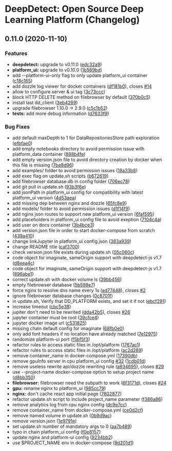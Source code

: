 # DeepDetect: Open Source Deep Learning Platform (Changelog)

## 0.11.0 (2020-11-10)


### Features

* **deepdetect:** upgrade to v0.11.0 ([edc32a9](https://github.com/jolibrain/dd_platform_docker/commit/edc32a90b8c1aa489965f93961046e08eb03d6cb))
* **platform_ui:** upgrade to v0.10.0 ([1b569bd](https://github.com/jolibrain/dd_platform_docker/commit/1b569bdb1fe45dbf40d761945471157553563cf9))
* add --platform-ui-only flag to only update platform_ui container ([c18c165](https://github.com/jolibrain/dd_platform_docker/commit/c18c1653c5ee2756f93d5b2fae8789c6a6e3c58e))
* add dozzle log viewer for docker containers ([df181b0](https://github.com/jolibrain/dd_platform_docker/commit/df181b0678340e2f6c2499eb5258c1bb32286cb9)), closes [#14](https://github.com/jolibrain/dd_platform_docker/issues/14)
* allow to configure server & ui tag ([3c73ccc](https://github.com/jolibrain/dd_platform_docker/commit/3c73ccc3c1f8c77e716230aac4a40b4340a6e2ee))
* block HTTP DELETE method on filebrowser by default ([370b0c5](https://github.com/jolibrain/dd_platform_docker/commit/370b0c5079fa82f24a1b6837afe06c95e308dd3d))
* install last dd_client ([3eb4269](https://github.com/jolibrain/dd_platform_docker/commit/3eb4269f92015f6e832b154487fe078dbfd5abf3))
* upgrade filebrowser 1.10.0 -> 2.9.0 ([c5c1b52](https://github.com/jolibrain/dd_platform_docker/commit/c5c1b5245d70b2ee16845469c0a4cc44dd4aba79))
* **tests:** add more debug information ([d7633f9](https://github.com/jolibrain/dd_platform_docker/commit/d7633f9c9fe1c4f6c44699020d87410dd062b56e))


### Bug Fixes

* add default maxDepth to 1 for DataRepositoriesStore path exploration ([efbfae0](https://github.com/jolibrain/dd_platform_docker/commit/efbfae0e4191abc068db0772dcb840abe0d7c52c))
* add empty notebooks directory to avoid permission issue with platform_data container ([888b4fe](https://github.com/jolibrain/dd_platform_docker/commit/888b4fe74e3eedc56611da6aedb5dfcf5b29977c))
* add empty version.json file to avoid directory creation by docker when this file is missing ([7be8d96](https://github.com/jolibrain/dd_platform_docker/commit/7be8d96ad68862626999ebc4881a0c05aae86d71))
* add examples/ folder to avoid permission issues ([18a33b8](https://github.com/jolibrain/dd_platform_docker/commit/18a33b8071161a009efeb123794e0be681b46b57))
* add exec flag on update.sh scripts ([b672619](https://github.com/jolibrain/dd_platform_docker/commit/b6726193dc33b278906cb3c1a3219d59c23933fa))
* add filebrowser database.db in config folder ([706ec78](https://github.com/jolibrain/dd_platform_docker/commit/706ec7876e33c1d1ff93a519ec956a0ca8f8a79d))
* add git pull in update.sh ([93b3f6e](https://github.com/jolibrain/dd_platform_docker/commit/93b3f6e9401d5b8197cf54a89e524f9287fdb365))
* add jsonPath in platform_ui config for compatibility with latest platform_ui version ([4d53aea](https://github.com/jolibrain/dd_platform_docker/commit/4d53aead1551b4ff369fa08f3dabaca05f7136ca))
* add missing dep between nginx and dozzle ([65fc8e9](https://github.com/jolibrain/dd_platform_docker/commit/65fc8e97982e8fa05d49c10fc45218a5b5cfb0dd))
* add models/ folder to avoid permission issues ([d1f14f9](https://github.com/jolibrain/dd_platform_docker/commit/d1f14f9119d7fcedf655bde410efef47b18ae955))
* add nginx json routes to support new platform_ui version ([6faf595](https://github.com/jolibrain/dd_platform_docker/commit/6faf595422b5a5229a74bf85cc7c67450763c8b1))
* add placeholders in platform_ui config file to avoid exeption ([7104c4a](https://github.com/jolibrain/dd_platform_docker/commit/7104c4a25372906208e9d52123069f9a00105b6c))
* add user on docs container ([3b4bce3](https://github.com/jolibrain/dd_platform_docker/commit/3b4bce394a1e3e3d1b69847651fca96634be271e))
* add version.json file in order to start docker-compose from scratch ([439a410](https://github.com/jolibrain/dd_platform_docker/commit/439a4105ce83f4c283e2e391b32f658fe15bdd83))
* change linkJupyter in platform_ui config.json ([383a939](https://github.com/jolibrain/dd_platform_docker/commit/383a93981c2cfb286abf62bcf0c1dd130c170749))
* change README title ([caf3700](https://github.com/jolibrain/dd_platform_docker/commit/caf3700e7611e817d6fe185ac04d0422544e3d33))
* check version.json file exists during update.sh ([05c060c](https://github.com/jolibrain/dd_platform_docker/commit/05c060ccc5a3f3f265809d76425d1e990b370d71))
* code object for imaginate, sameOrigin support with deepdetect-js v1.7 ([d8eea4c](https://github.com/jolibrain/dd_platform_docker/commit/d8eea4cfc98613313273b6595fbf20b44442efa6))
* code object for imaginate, sameOrigin support with deepdetect-js v1.7 ([896abe1](https://github.com/jolibrain/dd_platform_docker/commit/896abe16acdfca1f16ad909e649b2ae7d566a7d3))
* correct update.sh with docker volume ls ([39bb456](https://github.com/jolibrain/dd_platform_docker/commit/39bb456f0c7283f4111127f62fc408e1a801d3bb))
* empty filebrowser database ([5b598e7](https://github.com/jolibrain/dd_platform_docker/commit/5b598e70066d6a9d6796e1c7ce1d99823c7d2810))
* force nginx to resolve dns name every 1s ([ad77448](https://github.com/jolibrain/dd_platform_docker/commit/ad77448170a330bca90782c9ffcc941ec4a13395)), closes [#2](https://github.com/jolibrain/dd_platform_docker/issues/2)
* ignore filebrowser database changes ([0c8701f](https://github.com/jolibrain/dd_platform_docker/commit/0c8701f594e97c0d3893e8f840b77e74c9c34c13))
* in update.sh, Verify that DD_PLATFORM exists, and set it if not ([ebcf291](https://github.com/jolibrain/dd_platform_docker/commit/ebcf2919448d5ac9fda6af76fd689db5ec022ebf))
* increase timeout ([cbc5e38](https://github.com/jolibrain/dd_platform_docker/commit/cbc5e383ca1ac916a44df5150803f70ec6aecfc9))
* jupiter don't need to be rewrited ([dda42b5](https://github.com/jolibrain/dd_platform_docker/commit/dda42b50809d2e9a51dfa05d3c222b28e5fd73dd)), closes [#26](https://github.com/jolibrain/dd_platform_docker/issues/26)
* jupyter container must be root ([39cfce4](https://github.com/jolibrain/dd_platform_docker/commit/39cfce4ab326ce47ebdb287206e379ea40f6bc9a))
* jupyter docker image url ([c531825](https://github.com/jolibrain/dd_platform_docker/commit/c5318252ec035507893152fe627ab61540e1c724))
* missing chain default config for imaginate ([68fb0e0](https://github.com/jolibrain/dd_platform_docker/commit/68fb0e08d7ddd483dd7d67d3048c8e5559febdd5))
* only add font headers if no location have already matched ([7e12975](https://github.com/jolibrain/dd_platform_docker/commit/7e129756fa515f3bff9081a21f68680a18c63661))
* randomize platform-ui port ([f5bf5f3](https://github.com/jolibrain/dd_platform_docker/commit/f5bf5f31ff3faa86b8597e8bea74c47466a9ace6))
* refactor rules to access static files in /opt/platform ([1767ac1](https://github.com/jolibrain/dd_platform_docker/commit/1767ac1e4f249e3bd2ee32e01736596382251333))
* refactor rules to access static files in /opt/platform ([ac2d289](https://github.com/jolibrain/dd_platform_docker/commit/ac2d289f859ed19de0afdb635be1b35b5be4619e))
* remove container_name in docker-compose.yml ([17390db](https://github.com/jolibrain/dd_platform_docker/commit/17390dbd4aca2713999bfe7478cfdd6d849e0d65))
* remove gpuInfo server in cpu platform_ui config [#32](https://github.com/jolibrain/dd_platform_docker/issues/32) ([1cdb01d](https://github.com/jolibrain/dd_platform_docker/commit/1cdb01d3c86f215742711132356894124c55160b))
* remove useless rewrite api/dozzle rewriting rule ([a934695](https://github.com/jolibrain/dd_platform_docker/commit/a934695206ab0f020d62a7dcea582a36d66c19da)), closes [#29](https://github.com/jolibrain/dd_platform_docker/issues/29)
* use --project-name docker-compose option to setup project name ([d8bb350](https://github.com/jolibrain/dd_platform_docker/commit/d8bb350ba2a08ca4eebec8636bc1c18eb2c4c6ee))
* **filebrowser:** filebrowser need the subpath to work ([6f3171d](https://github.com/jolibrain/dd_platform_docker/commit/6f3171decfe696155a49b9f307cab6f7084cc032)), closes [#24](https://github.com/jolibrain/dd_platform_docker/issues/24)
* **gpu:** rename nginx to platform_ui ([985cc79](https://github.com/jolibrain/dd_platform_docker/commit/985cc791105791e093d4cecee0e14a2830462d72))
* **nginx:** don't cache react app initial page ([7602877](https://github.com/jolibrain/dd_platform_docker/commit/76028774a554347fa132c9dc602b44631ae9fdc8))
* refactor update.sh script to include project_name parameter ([f386a86](https://github.com/jolibrain/dd_platform_docker/commit/f386a86ab809af5f993b1f62172d12fe962e9d9f))
* remove analytics log from cpu nginx config ([dc9e7cc](https://github.com/jolibrain/dd_platform_docker/commit/dc9e7cc44423c4e4c3f957c0ab95e0ceab8ebf41))
* remove container_name from docker-compose.yml ([ce0d2cf](https://github.com/jolibrain/dd_platform_docker/commit/ce0d2cf8d33cf51ef23545e08d8d4fd49467bc48))
* remove named volume in update.sh ([0b9d9ac](https://github.com/jolibrain/dd_platform_docker/commit/0b9d9ac2a41588a8a46347536f08086e7c4e9529))
* remove version.json ([1e9791e](https://github.com/jolibrain/dd_platform_docker/commit/1e9791ec8f29dd05f52f676cbec5d588b2ef9aa4))
* set update.sh number of mandatory args to 0 ([aa7b489](https://github.com/jolibrain/dd_platform_docker/commit/aa7b4891aac7457ef3d56ae49cd846a0916ef478))
* typo in chain platform_ui config ([f0e8157](https://github.com/jolibrain/dd_platform_docker/commit/f0e815753a4fc92b1cfb5f74fc59be93f24cc8fd))
* update nginx and platform-ui config ([9234bb2](https://github.com/jolibrain/dd_platform_docker/commit/9234bb2f0749d5c128af5de0fe17fee85e15f186))
* use $PROJECT_NAME env in docker-compose ([9d201d1](https://github.com/jolibrain/dd_platform_docker/commit/9d201d120c142139ad3f6678ce32e65ec1e205df))

